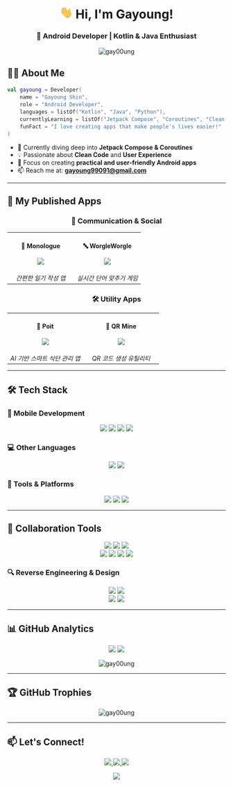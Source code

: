 <!-- 헤더 -->
<h1 align="center">
  <img src="https://raw.githubusercontent.com/ABSphreak/ABSphreak/master/gifs/Hi.gif" width="30">
  Hi, I'm Gayoung!
</h1>

<h3 align="center">🚀 Android Developer | Kotlin & Java Enthusiast</h3>

<p align="center">
  <img src="https://komarev.com/ghpvc/?username=gay00ung&label=Profile%20views&color=0e75b6&style=flat" alt="gay00ung" />
</p>

<!-- 소개 -->
## 👨‍💻 About Me

```kotlin
val gayoung = Developer(
    name = "Gayoung Shin",
    role = "Android Developer",
    languages = listOf("Kotlin", "Java", "Python"),
    currentlyLearning = listOf("Jetpack Compose", "Coroutines", "Clean Architecture"),
    funFact = "I love creating apps that make people's lives easier!"
)
```

- 🌱 Currently diving deep into **Jetpack Compose & Coroutines**
- 💡 Passionate about **Clean Code** and **User Experience**
- 🎯 Focus on creating **practical and user-friendly Android apps**
- 📫 Reach me at: **gayoung99091@gmail.com**

---

## 📱 My Published Apps

<div align="center">
  
### 💬 Communication & Social
<table>
  <tr>
    <td align="center" width="50%">
      <h4>📝 Monologue</h4>
      <a href="https://play.google.com/store/apps/details?id=net.ifmain.monologue">
        <img src="https://img.shields.io/badge/Download-Google_Play-414141?style=for-the-badge&logo=google-play&logoColor=white" />
      </a>
      <br><br>
      <i>간편한 일기 작성 앱</i>
    </td>
    <td align="center" width="50%">
      <h4>🔤 WorgleWorgle</h4>
      <a href="https://play.google.com/store/apps/details?id=com.worgle.worgle">
        <img src="https://img.shields.io/badge/Download-Google_Play-414141?style=for-the-badge&logo=google-play&logoColor=white" />
      </a>
      <br><br>
      <i>실시간 단어 맞추기 게임</i>
    </td>
  </tr>
</table>

### 🛠️ Utility Apps
<table>
  <tr>
    <td align="center" width="50%">
      <h4>🥗 Poit</h4>
      <a href="https://play.google.com/store/apps/details?id=net.ifmain.poit.aos">
        <img src="https://img.shields.io/badge/Download-Google_Play-414141?style=for-the-badge&logo=google-play&logoColor=white" />
      </a>
      <br><br>
      <i>AI 기반 스마트 식단 관리 앱</i>
    </td>
    <td align="center" width="50%">
      <h4>📱 QR Mine</h4>
      <a href="https://play.google.com/store/apps/details?id=net.ifmain.qr_mine">
        <img src="https://img.shields.io/badge/Download-Google_Play-414141?style=for-the-badge&logo=google-play&logoColor=white" />
      </a>
      <br><br>
      <i>QR 코드 생성 유틸리티</i>
    </td>
  </tr>
</table>

</div>

---

## 🛠️ Tech Stack

### 📱 Mobile Development
<p align="center">
  <img src="https://img.shields.io/badge/Kotlin-7F52FF?style=for-the-badge&logo=kotlin&logoColor=white" />
  <img src="https://img.shields.io/badge/Java-ED8B00?style=for-the-badge&logo=openjdk&logoColor=white" />
  <img src="https://img.shields.io/badge/Android-3DDC84?style=for-the-badge&logo=android&logoColor=white" />
  <img src="https://img.shields.io/badge/Jetpack_Compose-4285F4?style=for-the-badge&logo=jetpackcompose&logoColor=white" />
</p>

### 💻 Other Languages
<p align="center">
  <img src="https://img.shields.io/badge/Python-3776AB?style=for-the-badge&logo=python&logoColor=white" />
  <img src="https://img.shields.io/badge/C++-00599C?style=for-the-badge&logo=cplusplus&logoColor=white" />
</p>

### 🔧 Tools & Platforms
<p align="center">
  <img src="https://img.shields.io/badge/Android_Studio-3DDC84?style=for-the-badge&logo=android-studio&logoColor=white" />
  <img src="https://img.shields.io/badge/IntelliJ_IDEA-000000?style=for-the-badge&logo=intellij-idea&logoColor=white" />
  <img src="https://img.shields.io/badge/VS_Code-0078D4?style=for-the-badge&logo=visual-studio-code&logoColor=white" />
</p>

---

## 🤝 Collaboration Tools

<p align="center">
  <img src="https://img.shields.io/badge/Git-F05032?style=for-the-badge&logo=git&logoColor=white" />
  <img src="https://img.shields.io/badge/GitHub-181717?style=for-the-badge&logo=github&logoColor=white" />
  <img src="https://img.shields.io/badge/GitLab-FC6D26?style=for-the-badge&logo=gitlab&logoColor=white" />
  <br>
  <img src="https://img.shields.io/badge/Notion-000000?style=for-the-badge&logo=notion&logoColor=white" />
  <img src="https://img.shields.io/badge/Slack-4A154B?style=for-the-badge&logo=slack&logoColor=white" />
  <img src="https://img.shields.io/badge/Jira-0052CC?style=for-the-badge&logo=jira&logoColor=white" />
  <img src="https://img.shields.io/badge/Confluence-172B4D?style=for-the-badge&logo=confluence&logoColor=white" />
</p>

### 🔍 Reverse Engineering & Design
<p align="center">
  <img src="https://img.shields.io/badge/JADX-3DDC84?style=for-the-badge&logo=android&logoColor=white" />
  <img src="https://img.shields.io/badge/JEB-FF6600?style=for-the-badge&logo=java&logoColor=white" />
  <br>
  <img src="https://img.shields.io/badge/Photoshop-31A8FF?style=for-the-badge&logo=adobe-photoshop&logoColor=white" />
  <img src="https://img.shields.io/badge/Illustrator-FF9A00?style=for-the-badge&logo=adobe-illustrator&logoColor=white" />
</p>

---

## 📊 GitHub Analytics

<p align="center">
  <img src="https://github-readme-stats.vercel.app/api?username=gay00ung&show_icons=true&theme=tokyonight" height="150"/>
  <img src="https://github-readme-stats.vercel.app/api/top-langs/?username=gay00ung&layout=compact&theme=tokyonight" height="150"/>
</p>

<p align="center">
  <img src="https://github-readme-streak-stats.herokuapp.com/?user=gay00ung&theme=tokyonight" alt="gay00ung" />
</p>

<!-- 백업: 위 통계가 안 보이면 아래 것들을 사용하세요
<p align="center">
  <img src="https://github-readme-stats-git-masterrstaa-rickstaa.vercel.app/api?username=gay00ung&show_icons=true&theme=tokyonight" height="150"/>
  <img src="https://github-readme-stats-git-masterrstaa-rickstaa.vercel.app/api/top-langs/?username=gay00ung&layout=compact&theme=tokyonight" height="150"/>
</p>

<p align="center">
  <img src="https://github-profile-summary-cards.vercel.app/api/cards/profile-details?username=gay00ung&theme=tokyonight" />
</p>
-->

---

## 🏆 GitHub Trophies

<p align="center">
  <img src="https://github-profile-trophy.vercel.app/?username=gay00ung&theme=tokyonight&no-frame=true&margin-w=15&column=7" alt="gay00ung" />
</p>

---

## 📫 Let's Connect!

<p align="center">
  <a href="mailto:gayoung99091@gmail.com">
    <img src="https://img.shields.io/badge/Email-D14836?style=for-the-badge&logo=gmail&logoColor=white" />
  </a>
  <a href="https://www.linkedin.com/in/%EA%B0%80%EC%98%81-%EC%8B%A0-5118552b2/">
    <img src="https://img.shields.io/badge/LinkedIn-0A66C2?style=for-the-badge&logo=linkedin&logoColor=white" />
  </a>
  <a href="https://github.com/gay00ung">
    <img src="https://img.shields.io/badge/GitHub-181717?style=for-the-badge&logo=github&logoColor=white" />
  </a>
</p>

<p align="center">
  <img src="https://capsule-render.vercel.app/api?type=waving&color=gradient&height=100&section=footer" />
</p>
